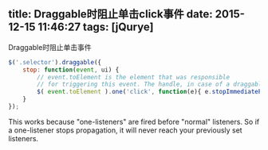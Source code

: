 title: Draggable时阻止单击click事件
date: 2015-12-15 11:46:27
tags: [jQurye]
---

Draggable时阻止单击事件

```js
$('.selector').draggable({
    stop: function(event, ui) {
        // event.toElement is the element that was responsible
        // for triggering this event. The handle, in case of a draggable.
        $( event.toElement ).one('click', function(e){ e.stopImmediatePropagation(); } );
    }
});
```
This works because "one-listeners" are fired before "normal" listeners. So if a one-listener stops propagation, it will never reach your previously set listeners.